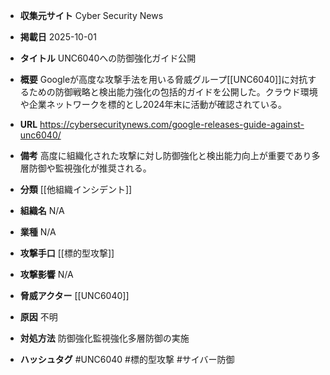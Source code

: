 - **収集元サイト**
Cyber Security News

- **掲載日**
2025-10-01

- **タイトル**
UNC6040への防御強化ガイド公開

- **概要**
Googleが高度な攻撃手法を用いる脅威グループ[[UNC6040]]に対抗するための防御戦略と検出能力強化の包括的ガイドを公開した。クラウド環境や企業ネットワークを標的とし2024年末に活動が確認されている。

- **URL**
https://cybersecuritynews.com/google-releases-guide-against-unc6040/

- **備考**
高度に組織化された攻撃に対し防御強化と検出能力向上が重要であり多層防御や監視強化が推奨される。

- **分類**
[[他組織インシデント]]

- **組織名**
N/A

- **業種**
N/A

- **攻撃手口**
[[標的型攻撃]]

- **攻撃影響**
N/A

- **脅威アクター**
[[UNC6040]]

- **原因**
不明

- **対処方法**
防御強化監視強化多層防御の実施

- **ハッシュタグ**
#UNC6040 #標的型攻撃 #サイバー防御
